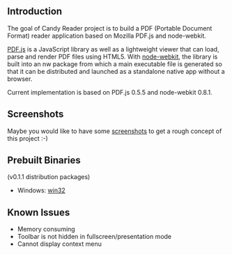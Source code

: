 Introduction
------------

The goal of Candy Reader project is to build a PDF (Portable Document Format) reader application based on Mozilla PDF.js and node-webkit. 

[PDF.js](https://github.com/mozilla/pdf.js) is a JavaScript library as well as a lightweight viewer that can load, parse and render PDF files using HTML5.  With [node-webkit](https://github.com/rogerwang/node-webkit), the library is built into an nw package from which a main executable file is generated so that it can be distributed and launched as a standalone native app without a browser.

Current implementation is based on PDF.js 0.5.5 and node-webkit 0.8.1.

Screenshots
-----------

Maybe you would like to have some [screenshots](https://github.com/humu2009/candy-pdf-reader/wiki/Screenshots) to get a rough concept of this project :-)

Prebuilt Binaries
-----------------

(v0.1.1 distribution packages)

* Windows: [win32](http://pan.baidu.com/s/1nEJJL)

Known Issues
------------

* Memory consuming
* Toolbar is not hidden in fullscreen/presentation mode
* Cannot display context menu
